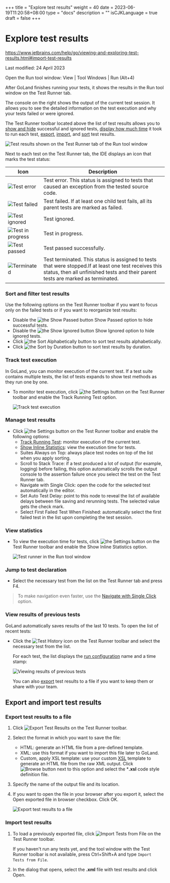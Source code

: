 +++
title = "Explore test results"
weight = 40
date = 2023-06-19T11:20:58+08:00
type = "docs"
description = ""
isCJKLanguage = true
draft = false
+++
# Explore test results﻿

https://www.jetbrains.com/help/go/viewing-and-exploring-test-results.html#import-test-results

Last modified: 24 April 2023

Open the Run tool window: View | Tool Windows | Run (Alt+4)

After GoLand finishes running your tests, it shows the results in the Run tool window on the Test Runner tab.

The console on the right shows the output of the current test session. It allows you to see the detailed information on the test execution and why your tests failed or were ignored.

The Test Runner toolbar located above the list of test results allows you to [show and hide](https://www.jetbrains.com/help/go/viewing-and-exploring-test-results.html#sort-test-results) successful and ignored tests, [display how much time](https://www.jetbrains.com/help/go/viewing-and-exploring-test-results.html#stats) it took to run each test, [export](https://www.jetbrains.com/help/go/viewing-and-exploring-test-results.html#export), [import](https://www.jetbrains.com/help/go/viewing-and-exploring-test-results.html#import-test-results), and [sort](https://www.jetbrains.com/help/go/viewing-and-exploring-test-results.html#sort-test-results) test results.

![Test results shown on the Test Runner tab of the Run tool window](ExploreTestResults_img/go_tests_finished.png)



Next to each test on the Test Runner tab, the IDE displays an icon that marks the test status:

| Icon                                                         | Description                                                  |
| ------------------------------------------------------------ | ------------------------------------------------------------ |
| ![Test error](ExploreTestResults_img/app.runConfigurations.toolbarError.svg) | Test error. This status is assigned to tests that caused an exception from the tested source code. |
| ![Test failed](ExploreTestResults_img/app.runConfigurations.toolbarFailed.svg) | Test failed. If at least one child test fails, all its parent tests are marked as failed. |
| ![Test ignored](ExploreTestResults_img/app.runConfigurations.showIgnored.svg) | Test ignored.                                                |
| ![Test in progress](ExploreTestResults_img/app.process.step_1.svg) | Test in progress.                                            |
| ![Test passed](ExploreTestResults_img/app.runConfigurations.toolbarPassed.svg) | Test passed successfully.                                    |
| ![Terminated](ExploreTestResults_img/app.runConfigurations.toolbarTerminated.svg) | Test terminated. This status is assigned to tests that were stopped.If at least one test receives this status, then all unfinished tests and their parent tests are marked as terminated. |

### Sort and filter test results﻿

Use the following options on the Test Runner toolbar if you want to focus only on the failed tests or if you want to reorganize test results:

- Disable the ![the Show Passed button](ExploreTestResults_img/app.runConfigurations.showPassed.svg) Show Passed option to hide successful tests.
- Disable the ![the Show Ignored button](ExploreTestResults_img/app.runConfigurations.showIgnored.svg) Show Ignored option to hide ignored tests.
- Click ![the Sort Alphabetically button](ExploreTestResults_img/app.objectBrowser.sorted.svg) to sort test results alphabetically.
- Click ![the Sort by Duration button](ExploreTestResults_img/app.runConfigurations.sortbyDuration.svg) to sort test results by duration.

### Track test execution﻿

In GoLand, you can monitor execution of the current test. If a test suite contains multiple tests, the list of tests expands to show test methods as they run one by one.

- To monitor test execution, click ![ the Settings button](ExploreTestResults_img/app.general.gearPlain.svg) on the Test Runner toolbar and enable the Track Running Test option.

  ![Track test execution](ExploreTestResults_img/go_track_test_execution.png)

### Manage test results﻿

- Click ![the Settings button](ExploreTestResults_img/app.general.gearPlain.svg) on the Test Runner toolbar and enable the following options:
  - [Track Running Test](https://www.jetbrains.com/help/go/viewing-and-exploring-test-results.html#track-test-execution): monitor execution of the current test.
  - [Show Inline Statistics](https://www.jetbrains.com/help/go/viewing-and-exploring-test-results.html#stats): view the execution time for tests.
  - Suites Always on Top: always place test nodes on top of the list when you apply sorting.
  - Scroll to Stack Trace: if a test produced a lot of output (for example, logging) before failing, this option automatically scrolls the output console to the assertion failure once you select the test on the Test Runner tab.
  - Navigate with Single Click: open the code for the selected test automatically in the editor.
  - Set Auto Test Delay: point to this node to reveal the list of available delays between file saving and rerunning tests. The selected value gets the check mark.
  - Select First Failed Test When Finished: automatically select the first failed test in the list upon completing the test session.

### View statistics﻿

- To view the execution time for tests, click ![the Settings button](ExploreTestResults_img/app.general.gearPlain.svg) on the Test Runner toolbar and enable the Show Inline Statistics option.

  ![Test runner in the Run tool window](ExploreTestResults_img/go_test_runner.png)

### Jump to test declaration﻿

- Select the necessary test from the list on the Test Runner tab and press F4.


> To make navigation even faster, use the [Navigate with Single Click](https://www.jetbrains.com/help/go/viewing-and-exploring-test-results.html#manage-test-results) option.

### View results of previous tests﻿

GoLand automatically saves results of the last 10 tests. To open the list of recent tests:

- Click the ![Test History](ExploreTestResults_img/app.vcs.history.svg) icon on the Test Runner toolbar and select the necessary test from the list.

  For each test, the list displays the [run configuration](https://www.jetbrains.com/help/go/run-debug-configuration.html) name and a time stamp:

  ![Viewing results of previous tests](ExploreTestResults_img/go_view_test_results.png)

  You can also [export](https://www.jetbrains.com/help/go/viewing-and-exploring-test-results.html#export) test results to a file if you want to keep them or share with your team.

## Export and import test results﻿

### Export test results to a file﻿

1. Click ![Export Test Results](ExploreTestResults_img/app.toolbarDecorator.export.svg) on the Test Runner toolbar.

2. Select the format in which you want to save the file:

   - HTML: generate an HTML file from a pre-defined template.
   - XML: use this format if you want to import this file later to GoLand.
   - Custom, apply XSL template: use your custom [XSL](https://www.w3schools.com/xml/xsl_intro.asp) template to generate an HTML file from the raw XML output. Click ![Browse button](ExploreTestResults_img/app.general.openDisk.svg) next to this option and select the ***.xsl** code style definition file.

3. Specify the name of the output file and its location.

4. If you want to open the file in your browser after you export it, select the Open exported file in browser checkbox. Click OK.

   ![Export test results to a file](ExploreTestResults_img/go_export_test_results.png)

### Import test results﻿

1. To load a previously exported file, click ![Import Tests from File](ExploreTestResults_img/app.toolbarDecorator.import.svg) on the Test Runner toolbar.

   If you haven't run any tests yet, and the tool window with the Test Runner toolbar is not available, press Ctrl+Shift+A and type `Import Tests from File`.

2. In the dialog that opens, select the **.xml** file with test results and click Open.